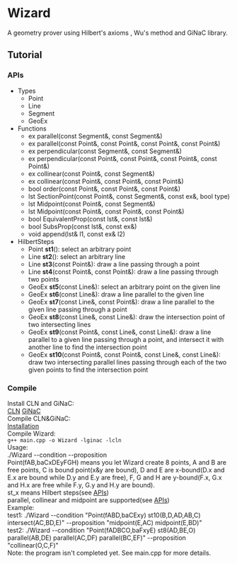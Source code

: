 # Wizard
A geometry prover using Hilbert's axioms , Wu's method and GiNaC library.

## Tutorial
### APIs
- Types
	- Point  
	- Line  
	- Segment  
	- GeoEx  
- Functions
	- ex parallel(const Segment&, const Segment&)  
	- ex parallel(const Point&, const Point&, const Point&, const Point&)  
	- ex perpendicular(const Segment&, const Segment&)  
	- ex perpendicular(const Point&, const Point&, const Point&, const Point&)  
	- ex collinear(const Point&, const Segment&)  
	- ex collinear(const Point&, const Point&, const Point&)  
	- bool order(const Point&, const Point&, const Point&)  
	- lst SectionPoint(const Point&, const Segment&, const ex&, bool type)  
	- lst Midpoint(const Point&, const Segment&)  
	- lst Midpoint(const Point&, const Point&, const Point&)  
	- bool EquivalentProp(const lst&, const lst&)  
	- bool SubsProp(const lst&, const ex&)  
	- void append(lst& l1, const ex& l2)  
- HilbertSteps
	- Point **st1**(): select an arbitrary point  
	- Line **st2**(): select an arbitrary line  
	- Line **st3**(const Point&): draw a line passing through a point  
	- Line **st4**(const Point&, const Point&): draw a line passing through two points  
	- GeoEx **st5**(const Line&): select an arbitrary point on the given line  
	- GeoEx **st6**(const Line&): draw a line parallel to the given line  
	- GeoEx **st7**(const Line&, const Point&): draw a line parallel to the given line passing through a point  
	- GeoEx **st8**(const Line&, const Line&): draw the intersection point of two intersecting lines  
	- GeoEx **st9**(const Point&, const Line&, const Line&): draw a line parallel to a given line passing through a point, and intersect it with another line to find the intersection point  
	- GeoEx **st10**(const Point&, const Point&, const Line&, const Line&): draw two intersecting parallel lines passing through each of the two given points to find the intersection point  
### Compile
Install CLN and GiNaC:  
[CLN](https://www.ginac.de/CLN/) [GiNaC](https://www.ginac.de/Download.html)  
Compile CLN&GiNaC:  
[Installation](https://www.ginac.de/tutorial/#Installation)  
Compile Wizard:  
`g++ main.cpp -o Wizard -lginac -lcln`  
Usage:  
./Wizard --condition <condition> --proposition <proposition>  
Point(fAB,baCxDEyFGH) means you let Wizard create 8 points, A and B are free points, C is bound point(x&y are bound), D and E are x-bound(D.x and E.x are bound while D.y and E.y are free), F, G and H are y-bound(F.x, G.x and H.x are free while F.y, G.y and H.y are bound).  
st_x means Hilbert steps(see [APIs](./#APIs))  
parallel, collinear and midpoint are supported(see [APIs](./#APIs))  
Example:  
test1: ./Wizard --condition "Point(fABD,baCExy) st10(B,D,AD,AB,C) intersect(AC,BD,E)" --proposition "midpoint(E,AC) midpoint(E,BD)"  
test2: ./Wizard --condition "Point(fADBCO,baFxyE) st8(AD,BE,O) parallel(AB,DE) parallel(AC,DF) parallel(BC,EF)" --proposition "collinear(O,C,F)"  
Note: the program isn't completed yet. See main.cpp for more details.  
